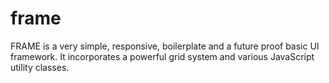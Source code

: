 # frame
FRAME is a very simple, responsive, boilerplate and a future proof basic UI framework. It incorporates a powerful grid system and various JavaScript utility classes.
